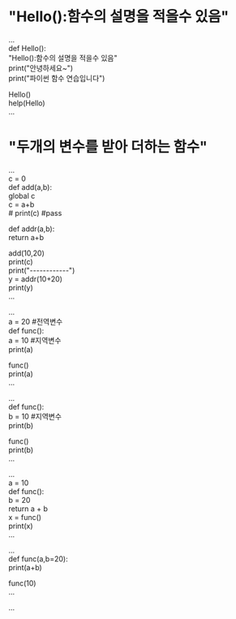 # "Hello():함수의 설명을 적을수 있음"  
...  
def Hello():  
    "Hello():함수의 설명을 적을수 있음"  
    print("안녕하세요~")  
    print("파이썬 함수 연습입니다")  
  
Hello()  
help(Hello)  
...

# "두개의 변수를 받아 더하는 함수"  
...  
c = 0  
def add(a,b):  
    global c  
    c = a+b  
    # print(c) #pass  
  
def addr(a,b):  
    return a+b  
  
add(10,20)  
print(c)  
print("------------")  
y = addr(10+20)  
print(y)  
...

...  
a = 20 #전역변수  
def func():  
    a = 10 #지역변수  
    print(a)  
  
func()  
print(a)  
...

...  
def func():  
    b = 10 #지역변수  
    print(b)  
  
func()  
print(b)  
...

...  
a = 10  
def func():  
    b = 20  
    return a + b  
x = func()  
print(x)  
...

...  
def func(a,b=20):  
    print(a+b)  
  
func(10)  
...

...  
